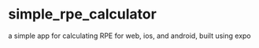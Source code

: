 # simple_rpe_calculator
a simple app for calculating RPE for web, ios, and android, built using expo
